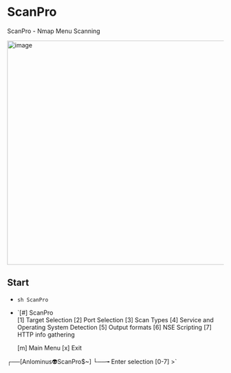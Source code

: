 # ScanPro
ScanPro - Nmap Menu Scanning

<img width="522" alt="image" src="https://user-images.githubusercontent.com/51442719/168412013-1e13e541-3f5f-473b-aa7c-08a8d91f3b4d.png">

## Start
- `sh ScanPro`
- `[#] ScanPro  
    [1] Target Selection
    [2] Port Selection
    [3] Scan Types
    [4] Service and Operating System Detection
    [5] Output formats
    [6] NSE Scripting
    [7] HTTP info gathering

    [m] Main Menu
    [x] Exit


┌──[Anlominus👽ScanPro$~]
└──╼ Enter selection [0-7] >`
